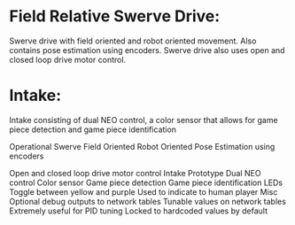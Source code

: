 # Field Relative Swerve Drive: #
  Swerve drive with field oriented and robot oriented movement. Also contains pose estimation using encoders. Swerve drive also uses open
  and closed loop drive motor control.

# Intake: #
  Intake consisting of dual NEO control, a color sensor that allows for game piece detection and game piece identification

Operational Swerve
  Field Oriented
  Robot Oriented
  Pose Estimation using encoders

Open and closed loop drive motor control
Intake Prototype
  Dual NEO control
  Color sensor
  Game piece detection
  Game piece identification
LEDs
  Toggle between yellow and purple
  Used to indicate to human player
Misc
  Optional debug outputs to network tables
    Tunable values on network tables
    Extremely useful for PID tuning
  Locked to hardcoded values by default
  
